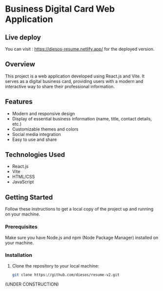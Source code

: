 # Business Digital Card Web Application
## Live deploy

You can visit : https://diesos-resume.netlify.app/ for the deployed version.

## Overview

This project is a web application developed using React.js and Vite. It serves as a digital business card, providing users with a modern and interactive way to share their professional information.

## Features

- Modern and responsive design
- Display of essential business information (name, title, contact details, etc.)
- Customizable themes and colors
- Social media integration
- Easy to use and share

## Technologies Used

- React.js
- Vite
- HTML/CSS
- JavaScript

## Getting Started

Follow these instructions to get a local copy of the project up and running on your machine.

### Prerequisites

Make sure you have Node.js and npm (Node Package Manager) installed on your machine.

### Installation

1. Clone the repository to your local machine:
   ```bash
   git clone https://github.com/diesos/resume-v2.git
(UNDER CONSTRUCTION)
